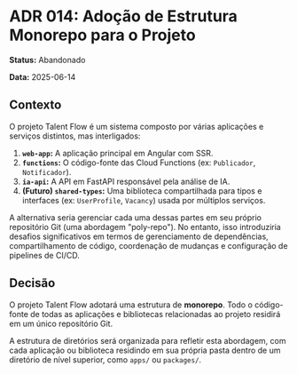 # ADR 014: Adoção de Estrutura Monorepo para o Projeto

**Status:** Abandonado

**Data:** 2025-06-14

## Contexto

O projeto Talent Flow é um sistema composto por várias aplicações e serviços distintos, mas interligados:
1.  **`web-app`:** A aplicação principal em Angular com SSR.
2.  **`functions`:** O código-fonte das Cloud Functions (ex: `Publicador`, `Notificador`).
3.  **`ia-api`:** A API em FastAPI responsável pela análise de IA.
4.  **(Futuro) `shared-types`:** Uma biblioteca compartilhada para tipos e interfaces (ex: `UserProfile`, `Vacancy`) usada por múltiplos serviços.

A alternativa seria gerenciar cada uma dessas partes em seu próprio repositório Git (uma abordagem "poly-repo"). No entanto, isso introduziria desafios significativos em termos de gerenciamento de dependências, compartilhamento de código, coordenação de mudanças e configuração de pipelines de CI/CD.

## Decisão

O projeto Talent Flow adotará uma estrutura de **monorepo**. Todo o código-fonte de todas as aplicações e bibliotecas relacionadas ao projeto residirá em um único repositório Git.

A estrutura de diretórios será organizada para refletir esta abordagem, com cada aplicação ou biblioteca residindo em sua própria pasta dentro de um diretório de nível superior, como `apps/` ou `packages/`.